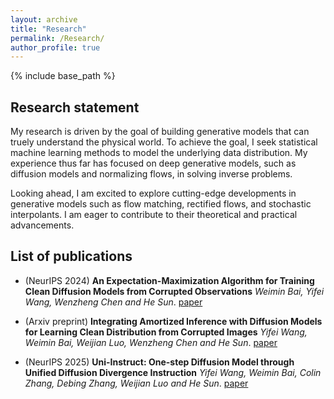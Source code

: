 ```yaml
---
layout: archive
title: "Research"
permalink: /Research/
author_profile: true
---
```


{% include base_path %}
## Research statement
My research is driven by the goal of building generative models that can truely understand the physical world. To achieve the goal, I seek statistical machine learning methods to model the underlying data distribution. My experience thus far has focused on deep generative models, such as diffusion models and normalizing flows, in solving inverse problems.

Looking ahead, I am excited to explore cutting-edge developments in generative models such as flow matching, rectified flows, and stochastic interpolants. I am eager to contribute to their theoretical and practical advancements.

## List of publications

- (NeurIPS 2024) **An Expectation-Maximization Algorithm for Training Clean Diffusion Models from Corrupted Observations**
*Weimin Bai, Yifei Wang, Wenzheng Chen and He Sun*.
[paper](https://arxiv.org/abs/2407.01014)

- (Arxiv preprint) **Integrating Amortized Inference with Diffusion Models for Learning Clean Distribution from Corrupted Images**
*Yifei Wang, Weimin Bai, Weijian Luo, Wenzheng Chen and He Sun*.
[paper](https://arxiv.org/abs/2407.11162)

- (NeurIPS 2025) **Uni-Instruct: One-step Diffusion Model through Unified Diffusion Divergence Instruction**
*Yifei Wang, Weimin Bai, Colin Zhang, Debing Zhang, Weijian Luo and He Sun*.
[paper](https://arxiv.org/abs/2505.20755)

